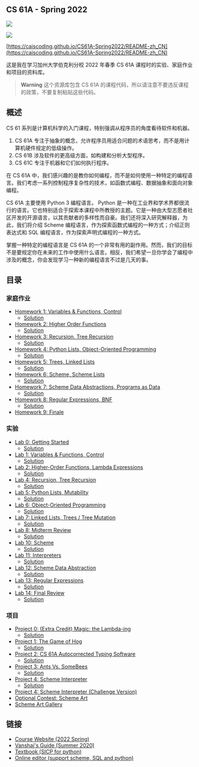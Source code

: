 ## CS 61A - Spring 2022

<img src="https://img.shields.io/badge/%E6%96%87%E6%A1%A3%E6%9B%B4%E6%96%B0%E6%97%B6%E9%97%B4-2022--07--17-blue">

<a href="./"><img src="https://img.shields.io/badge/%E5%8E%9F%E6%96%87-English-green"></a>

[https://caiscoding.github.io/CS61A-Spring2022/README-zh_CN](https://caiscoding.github.io/CS61A-Spring2022/README-zh_CN)

这是我在学习加州大学伯克利分校 2022 年春季 CS 61A 课程时的实验、家庭作业和项目的资料库。

> **Warning**
> 这个资源库包含 CS 61A 的课程代码，所以请注意不要违反课程的政策，不要复制粘贴这些代码。

## 概述

CS 61 系列是计算机科学的入门课程，特别强调从程序员的角度看待软件和机器。

1. CS 61A 专注于抽象的概念，允许程序员用适合问题的术语思考，而不是用计算机硬件规定的低级操作。
2. CS 61B 涉及软件的更高级方面，如构建和分析大型程序。
3. CS 61C 专注于机器和它们如何执行程序。

在 CS 61A 中，我们感兴趣的是教你如何编程，而不是如何使用一种特定的编程语言。我们考虑一系列控制程序复杂性的技术，如函数式编程、数据抽象和面向对象编程。

CS 61A 主要使用 Python 3 编程语言。 Python 是一种在工业界和学术界都很流行的语言。它也特别适合于探索本课程中所教授的主题。它是一种由大型志愿者社区开发的开源语言，以其贡献者的多样性而自豪。我们还将深入研究解释器，为此，我们将介绍 Scheme 编程语言，作为探索函数式编程的一种方式；介绍正则表达式和 SQL 编程语言，作为探索声明式编程的一种方式。

掌握一种特定的编程语言是 CS 61A 的一个非常有用的副作用。然而，我们的目标不是要规定你在未来的工作中使用什么语言。相反，我们希望一旦你学会了编程中涉及的概念，你会发现学习一种新的编程语言不过是几天的事。

## 目录

### 家庭作业

- [Homework 1: Variables & Functions, Control](./hws/hw01/README-zh_CN)
    - [Solution](./hws/hw01/hw01/)
- [Homework 2: Higher Order Functions](./hws/hw02/README-zh_CN)
    - [Solution](./hws/hw02/hw02/)
- [Homework 3: Recursion, Tree Recursion](./hws/hw03/README-zh_CN)
    - [Solution](./hws/hw03/hw03/)
- [Homework 4: Python Lists, Object-Oriented Programming](./hws/hw04/README-zh_CN)
    - [Solution](./hws/hw04/hw04/)
- [Homework 5: Trees, Linked Lists](./hws/hw05/README-zh_CN)
    - [Solution](./hws/hw05/hw05/)
- [Homework 6: Scheme, Scheme Lists](./hws/hw06/README-zh_CN)
    - [Solution](./hws/hw06/hw06/)
- [Homework 7: Scheme Data Abstractions, Programs as Data](./hws/hw07/README-zh_CN)
    - [Solution](./hws/hw07/hw07/)
- [Homework 8: Regular Expressions, BNF](./hws/hw08/README-zh_CN)
    - [Solution](./hws/hw08/hw08/)
- [Homework 9: Finale](./hws/hw09/README-zh_CN)

### 实验

- [Lab 0: Getting Started](./labs/lab00/README-zh_CN)
    - [Solution](./labs/lab00/lab00/)
- [Lab 1: Variables & Functions, Control](./labs/lab01/README-zh_CN)
    - [Solution](./labs/lab01/lab01/)
- [Lab 2: Higher-Order Functions, Lambda Expressions](./labs/lab02/README-zh_CN)
    - [Solution](./labs/lab02/lab02/)
- [Lab 4: Recursion, Tree Recursion](./labs/lab04/README-zh_CN)
    - [Solution](./labs/lab04/lab04/)
- [Lab 5: Python Lists, Mutability](./labs/lab05/README-zh_CN)
    - [Solution](./labs/lab05/lab05/)
- [Lab 6: Object-Oriented Programming](./labs/lab06/README-zh_CN)
    - [Solution](./labs/lab06/lab06/)
- [Lab 7: Linked Lists, Trees / Tree Mutation](./labs/lab07/README-zh_CN)
    - [Solution](./labs/lab07/lab07/)
- [Lab 8: Midterm Review](./labs/lab08/README-zh_CN)
    - [Solution](./labs/lab08/lab08/)
- [Lab 10: Scheme](./labs/lab10/README-zh_CN)
    - [Solution](./labs/lab10/lab10/)
- [Lab 11: Interpreters](./labs/lab11/README-zh_CN)
    - [Solution](./labs/lab11/lab11/)
- [Lab 12: Scheme Data Abstraction](./labs/lab12/README-zh_CN)
    - [Solution](./labs/lab12/lab12/)
- [Lab 13: Regular Expressions](./labs/lab13/README-zh_CN)
    - [Solution](./labs/lab13/lab13/)
- [Lab 14: Final Review](./labs/lab14/README-zh_CN)
    - [Solution](./labs/lab14/lab14/)

### 项目

- [Project 0: (Extra Credit) Magic: the Lambda-ing](./projects/project0/README-zh_CN)
    - [Solution](./projects/project0/lambdaing/)
- [Project 1: The Game of Hog](./projects/project1/README-zh_CN)
    - [Solution](./projects/project1/hog/)
- [Project 2: CS 61A Autocorrected Typing Software](./projects/project2/README-zh_CN)
    - [Solution](./projects/project2/cats/)
- [Project 3: Ants Vs. SomeBees](./projects/project3/README-zh_CN)
    - [Solution](./projects/project3/ants/)
- [Project 4: Scheme Interpreter](./projects/project4/)
    - [Solution](./projects/project4/scheme/README-zh_CN)
- [Project 4: Scheme Interpreter (Challenge Version)](./projects/project4(Challenge%20Version)/README-zh_CN)
- [Optional Contest: Scheme Art](./projects/project5/README-zh_CN)
- [Scheme Art Gallery](./projects/project6/README-zh_CN)

## 链接

- [Course Website (2022 Spring)](https://inst.eecs.berkeley.edu/~cs61a/sp22/)
- [Vanshaj's Guide (Summer 2020)](https://cs61a.vanshaj.dev/welcome/)
- [Textbook (SICP for python)](http://composingprograms.com/)
- [Online editor (support scheme, SQL and python)](https://code.cs61a.org/)

